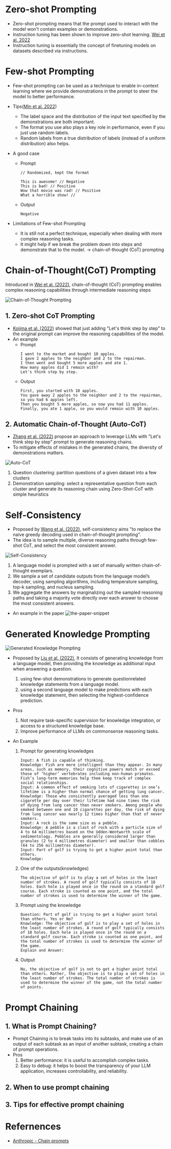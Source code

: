# Zero-shot Prompting

- Zero-shot prompting means that the prompt used to interact with the model won't contain examples or demonstrations.
- Instruction tuning has been shown to improve zero-shot learning. [Wei et al. 2022](https://arxiv.org/pdf/2109.01652)
- Instruction tuning is essentially the concept of finetuning models on datasets described via instructions.

# Few-shot Prompting

- Few-shot prompting can be used as a technique to enable in-context learning where we provide demonstrations in the prompt to steer the model to better performance.
- Tips([Min et al. 2022](https://arxiv.org/abs/2202.12837))
  - The label space and the distribution of the input text specified by the demonstrations are both important.
  - The format you use also plays a key role in performance, even if you just use random labels.
  - Random labels from a true distribution of labels (instead of a uniform distribution) also helps.
- A good case

  - Prompt

    ```text
    // Randomized, kept the format

    This is awesome! // Negative
    This is bad! // Positive
    Wow that movie was rad! // Positive
    What a horrible show! //
    ```

  - Output
    ```text
    Negative
    ```

- Limitations of Few-shot Prompting
  - It is still not a perfect technique, especially when dealing with more complex reasoning tasks.
  - It might help if we break the problem down into steps and demonstrate that to the model. -> chain-of-thought (CoT) prompting

# Chain-of-Thought(CoT) Prompting

Introduced in [Wei et al. (2022)](https://arxiv.org/abs/2201.11903), chain-of-thought (CoT) prompting enables complex reasoning capabilities through intermediate reasoning steps

![Chain-of-Thought Prompting](./imgs/2-techniques-1.png)

## 1. Zero-shot CoT Prompting

- [Kojima et al. (2022)](https://arxiv.org/abs/2205.11916) showed that just adding "Let's think step by step" to the original prompt can improve the reasoning capabilities of the model.
- An example
  - Prompt
    ```text
    I went to the market and bought 10 apples.
    I gave 2 apples to the neighbor and 2 to the repairman.
    I then went and bought 5 more apples and ate 1.
    How many apples did I remain with?
    Let's think step by step.
    ```
  - Output
    ```text
    First, you started with 10 apples.
    You gave away 2 apples to the neighbor and 2 to the repairman, so you had 6 apples left.
    Then you bought 5 more apples, so now you had 11 apples.
    Finally, you ate 1 apple, so you would remain with 10 apples.
    ```

## 2. Automatic Chain-of-Thought (Auto-CoT)

- [Zhang et al. (2022)](https://arxiv.org/abs/2210.03493) propose an approach to leverage LLMs with "Let's think step by step" prompt to generate reasoning chains.
- To mitigate effects of mistakes in the generated chains, the diversity of demonstrations matters.

![Auto-CoT](./imgs/2-techniques-2.png)

1. Question clustering: partition questions of a given dataset into a few clusters
2. Demonstration sampling: select a representative question from each cluster and generate its reasoning chain using Zero-Shot-CoT with simple heuristics

# Self-Consistency

- Proposed by [Wang et al. (2022)](https://arxiv.org/abs/2203.11171), self-consistency aims "to replace the naive greedy decoding used in chain-of-thought prompting".
- The idea is to sample multiple, diverse reasoning paths through few-shot CoT, and select the most consistent answer.

![Self-Consistency](./imgs/2-techniques-3.png)

1. A language model is prompted with a set of manually written chain-of-thought exemplars.
2. We sample a set of candidate outputs from the language model’s decoder, using sampling algorithms, including temperature sampling, top-k sampling, and nucleus sampling.
3. We aggregate the answers by marginalizing out the sampled reasoning paths and taking a majority vote directly over each answer to choose the most consistent answers.

- An example in the paper
  ![the-paper-snippet](./imgs/2-techniques-4.png)

# Generated Knowledge Prompting

![Generated Knowledge Prompting](./imgs/2-techniques-5.png)

- Proposed by [Liu et al. (2022)](https://arxiv.org/pdf/2110.08387), It consists of generating knowledge from a language model, then providing the knowledge as additional input when answering a question.

  1. using few-shot demonstrations to generate questionrelated knowledge statements from a language model.
  2. using a second language model to make predictions with each knowledge statement, then selecting the highest-confidence prediction.

- Pros

  1. Not require task-specific supervision for knowledge integration, or access to a structured knowledge base.
  2. Improve performance of LLMs on commonsense reasoning tasks.

- An Example

  1. Prompt for generating knowledges

     ```text
     Input: A fish is capable of thinking.
     Knowledge: Fish are more intelligent than they appear. In many areas, such as memory, their cognitive powers match or exceed those of ’higher’ vertebrates including non-human primates. Fish’s long-term memories help them keep track of complex social relationships.
     Input: A common effect of smoking lots of cigarettes in one’s lifetime is a higher than normal chance of getting lung cancer.
     Knowledge: Those who consistently averaged less than one cigarette per day over their lifetime had nine times the risk of dying from lung cancer than never smokers. Among people who smoked between one and 10 cigarettes per day, the risk of dying from lung cancer was nearly 12 times higher than that of never smokers.
     Input: A rock is the same size as a pebble.
     Knowledge: A pebble is a clast of rock with a particle size of 4 to 64 millimetres based on the Udden-Wentworth scale of sedimentology. Pebbles are generally considered larger than granules (2 to 4 millimetres diameter) and smaller than cobbles (64 to 256 millimetres diameter).
     Input: Part of golf is trying to get a higher point total than others.
     Knowledge:
     ```

  2. One of the outputs(knowledges)

     ```text
     The objective of golf is to play a set of holes in the least number of strokes. A round of golf typically consists of 18 holes. Each hole is played once in the round on a standard golf course. Each stroke is counted as one point, and the total number of strokes is used to determine the winner of the game.
     ```

  3. Prompt using the knowledge

     ```text
     Question: Part of golf is trying to get a higher point total than others. Yes or No?
     Knowledge: The objective of golf is to play a set of holes in the least number of strokes. A round of golf typically consists of 18 holes. Each hole is played once in the round on a standard golf course. Each stroke is counted as one point, and the total number of strokes is used to determine the winner of the game.
     Explain and Answer:
     ```

  4. Output

     ```text
     No, the objective of golf is not to get a higher point total than others. Rather, the objective is to play a set of holes in the least number of strokes. The total number of strokes is used to determine the winner of the game, not the total number of points.
     ```

# Prompt Chaining

## 1. What is Prompt Chaining?

- Prompt Chaining is to break tasks into its subtasks, and make use of an output of each subtask as an input of another subtask, creating a chain of prompt operations.
- Pros
  1. Better performance: it is useful to accomplish complex tasks.
  2. Easy to debug: it helps to boost the transparency of your LLM application, increases controllability, and reliability.

## 2. When to use prompt chaining

## 3. Tips for effective prompt chaining

# Refernences

- [Anthropic - Chain prompts](https://docs.anthropic.com/claude/docs/chain-prompts)
